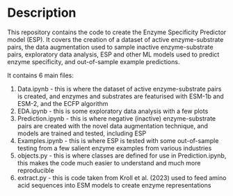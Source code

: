 # Description
This repository contains the code to create the Enzyme Specificity Predictor model (ESP). It covers the creation of a dataset of active enzyme-substrate pairs, the data augmentation used to sample inactive enzyme-substrate pairs, exploratory data analysis, ESP and other ML models used to predict enzyme specificity, and out-of-sample example predictions.

It contains 6 main files:
1. Data.ipynb - this is where the dataset of active enzyme-substrate pairs is created, and enzymes and substrates are featurised with ESM-1b and ESM-2, and the ECFP algorithm
2. EDA.ipynb - this is some exploratory data analysis with a few plots
3. Prediction.ipynb - this is where negative (inactive) enzyme-substrate pairs are created with the novel data augmentation technique, and models are trained and tested, including ESP
4. Examples.ipynb - this is where ESP is tested with some out-of-sample testing from a few salient enzyme examples from various industries
5. objects.py - this is where classes are defined for use in Prediction.ipynb, this makes the code much easier to understand and much more reproducible
6. extract.py - this is code taken from Kroll et al. (2023) used to feed amino acid sequences into ESM models to create enzyme representations
